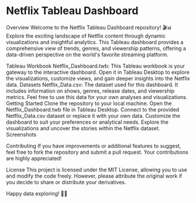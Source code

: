 # Netflix Tableau Dashboard
Overview
Welcome to the Netflix Tableau Dashboard repository! 🎬📊 Explore the exciting landscape of Netflix content through dynamic visualizations and insightful analytics. This Tableau dashboard provides a comprehensive view of trends, genres, and viewership patterns, offering a data-driven perspective on the world's favorite streaming platform.

Tableau Workbook
Netflix_Dashboard.twb: This Tableau workbook is your gateway to the interactive dashboard. Open it in Tableau Desktop to explore the visualizations, customize views, and gain deeper insights into the Netflix data.
Datasets
Netflix_Data.csv: The dataset used for this dashboard. It includes information on shows, genres, release dates, and viewership metrics. Feel free to use this data for your own analyses and visualizations.
Getting Started
Clone the repository to your local machine.
Open the Netflix_Dashboard.twb file in Tableau Desktop.
Connect to the provided Netflix_Data.csv dataset or replace it with your own data.
Customize the dashboard to suit your preferences or analytical needs.
Explore the visualizations and uncover the stories within the Netflix dataset.
Screenshots

Contributing
If you have improvements or additional features to suggest, feel free to fork the repository and submit a pull request. Your contributions are highly appreciated!

License
This project is licensed under the MIT License, allowing you to use and modify the code freely. However, please attribute the original work if you decide to share or distribute your derivatives.

Happy data exploring! 🚀✨

